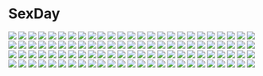 # SexDay
![](https://konachan.com/image/b8d869b6a98a10b3f3a790cb2039d937/Konachan.com%20-%20242370%20as109%20ass%20brown_hair%20car%20long_hair%20original%20ponytail.jpg)
![](https://konachan.com/jpeg/424a474f14e8bbe880088d6363f2ec2b/Konachan.com%20-%20287787%20aqua_eyes%20bicycle%20bike_shorts%20black_hair%20gloves%20gradient%20headband%20hitomi_kazuya%20long_hair%20original%20shorts%20skintight%20third-party_edit%20watermark.jpg)
![](https://konachan.com/image/34d67ad0a8cd867461468fac97a1ba1f/Konachan.com%20-%2037434%20anus%20blue_hair%20breasts%20condom%20headband%20kaneda_akiho%20no_bra%20nopan%20open_shirt%20panties%20panty_pull%20pussy%20short_hair%20spread_legs%20uncensored%20underwear.jpg)
![](https://konachan.com/image/7c9574192fc3e15fa64aa759fc102639/Konachan.com%20-%2099769%20akemi_homura%20braids%20glasses%20mahou_shoujo_madoka_magica.jpg)
![](https://konachan.com/image/a4bb088e28e13196efdd2034dbde336c/Konachan.com%20-%20148974%20brown_hair%20himekaidou_hatate%20moon%20nekominase%20red_eyes%20sword%20touhou%20weapon.jpg)
![](https://konachan.com/jpeg/474006cf86a6eacce3ce241944e5f620/Konachan.com%20-%20151892%20flowers%20japanese_clothes%20kimono%20long_hair%20mink_%28onii-chan%29%20onii-chan_ni_wa_zettai_ienai_taisetsu_na_koto%20tita_j%20zoom_layer.jpg)
![](https://konachan.com/image/710f17f2037843dc9b6ce69d0de09a37/Konachan.com%20-%2038796%20nagae_iku%20side_b%20touhou.jpg)
![](https://konachan.com/jpeg/06dd7eda04cda752560a9bfd72ee956b/Konachan.com%20-%20195366%20animal_ears%20blush%20braids%20breasts%20cum%20foxgirl%20handjob%20navel%20nipples%20penis%20pubic_hair%20pussy%20red_hair%20ricegnat%20sex%20tail%20uncensored%20wink%20yellow_eyes.jpg)
![](https://konachan.com/jpeg/2e2927fe731486f1ef3a77db9bd56a93/Konachan.com%20-%20214499%20armor%20blue_hair%20breasts%20cape%20dark_skin%20dragon%20fire%20gloves%20headdress%20lack%20long_hair%20magic%20male%20navel%20original%20ponytail%20purple_eyes%20thighhighs%20weapon.jpg)
![](https://konachan.com/image/42626eed9c4efba9ce4da4ca696c27f0/Konachan.com%20-%2020244%20bobobo%20don_patch%20gasser%20heppokomaru%20jelly_jiggler.jpg)
![](https://konachan.com/image/320e43b6559882c174893570c2b4c818/Konachan.com%20-%20216897%20ass%20breasts%20cleavage%20dark_skin%20group%20harem%20headdress%20long_hair%20maid%20male%20original%20ponytail%20scarf%20short_hair%20tail%20thighhighs%20twintails%20wings%20wristwear.jpg)
![](https://konachan.com/image/a0c3ec91e41118c5a43ee25c52ad849b/Konachan.com%20-%2018960%20ignis%20jingai_makyou.jpg)
![](https://konachan.com/image/97eda9d71ce3dbfeb218b14f48fbb0c9/Konachan.com%20-%2090159%20ikamusume%20loli%20saitoyu00%20shinryaku%21_ikamusume.jpg)
![](https://konachan.com/jpeg/21b0d563c51fa9951fb4f740afe2694c/Konachan.com%20-%20289651%20arknights%20building%20city%20gray_hair%20gun%20night%20nikek96%20red_eyes%20short_hair%20w_%28arknights%29%20weapon.jpg)
![](https://konachan.com/jpeg/bf46e8a5b915886b8ce21aeb47c72f39/Konachan.com%20-%20296718%20anus%20bed%20blush%20breasts%20brown_hair%20censored%20long_hair%20navel%20nipples%20nude%20original%20pussy%20red_eyes%20takocha%20wet.jpg)
![](https://konachan.com/image/998cb4d06649cb5ca0f26884a1795e8f/Konachan.com%20-%20199253%20ass_grab%20blush%20breasts%20brown_hair%20censored%20idolmaster%20long_hair%20navel%20nipples%20nude%20ogata_chieri%20penis%20pussy%20q_%28ed69%29%20sex%20twintails.jpg)
![](https://konachan.com/image/50742abe2af1c5e998125b44af85c62f/Konachan.com%20-%20259978%20ass%20azur_lane%20bow%20dress%20elbow_gloves%20gloves%20loli%20long_hair%20panties%20purple_eyes%20purple_hair%20see_through%20sky%20tagme_%28artist%29%20underwear%20water.jpg)
![](https://konachan.com/jpeg/f35b14e3b7081680a99f735fe4a126bd/Konachan.com%20-%20158039%20bed%20black_hair%20blush%20game_cg%20hapymaher%20hasuno_saki%20long_hair%20pantyhose%20purple_software%20red_eyes%20school_uniform%20tsukimori_hiro.jpg)
![](https://konachan.com/image/780ce9deb2adf19cbda5e7db3025039d/Konachan.com%20-%20183071%20building%20city%20nobody%20original%20scenic%20shade%20tomaknights.jpg)
![](https://konachan.com/image/785d1c401c693130e4146bf0d8fcea74/Konachan.com%20-%20290237%20animal%20clouds%20fish%20flowers%20green_eyes%20green_hair%20hatsune_miku%20kimono%20long_hair%20qie_%2825832912%29%20signed%20sky%20sunset%20torii%20twintails%20umbrella%20vocaloid.jpg)
![](https://konachan.com/image/c5e38edca8fc4dc76c7d1658d7feade6/Konachan.com%20-%20278632%20aqua_eyes%20black_hair%20brown_eyes%20candy%20chocolate%20gray_hair%20group%20hat%20loli%20long_hair%20male%20mask%20onmyouji%20pointed_ears%20ponytail%20say_hana%20valentine.jpg)
![](https://konachan.com/image/bf3d267fef6be1793aa5e093c0ea7d56/Konachan.com%20-%20239692%20animal_ears%20bicolored_eyes%20blush%20bow%20breasts%20catgirl%20cleavage%20collar%20long_hair%20navel%20nemuri_nemu%20original%20ribbons%20tail%20white_hair%20wristwear.jpg)
![](https://konachan.com/image/75139403ec3785fb7a51f64a9ef0e696/Konachan.com%20-%2015485%20nee_chan_to_shiyou_yo%21.jpg)
![](https://konachan.com/jpeg/bf929b2c79356d9c099815464ba24943/Konachan.com%20-%2081554%20animal_ears%20foxgirl%20ganesagi%20original%20red_eyes%20tail%20thighhighs.jpg)
![](https://konachan.com/jpeg/4950f108b83b17269d88cc0075ac21a8/Konachan.com%20-%2067331%20bath%20bathtub%20lolita_fashion%20panties%20scan%20tinkle%20underwear.jpg)
![](https://konachan.com/image/0c76b0788ee35c4329cf571a3bd85852/Konachan.com%20-%2062277%20akashio%20blonde_hair%20brown_eyes%20hat%20kirisame_marisa%20magic%20touhou%20witch.jpg)
![](https://konachan.com/jpeg/1d7dea01afe05af127eeaddde658b5ba/Konachan.com%20-%20182608%20anthropomorphism%20bandage%20breasts%20dark_skin%20glasses%20kantai_collection%20musashi_%28kancolle%29%20sarashi%20spread_legs%20underwear%20yamaneko.jpg)
![](https://konachan.com/image/eff15c171a706e692a81b9ae4ef77c42/Konachan.com%20-%2084410%20corticarte_apa_lagranges%20dress%20gagraphic%20kannatsuki_noboru%20logo%20red_hair%20shinkyoku_soukai_polyphonica%20watermark.jpg)
![](https://konachan.com/jpeg/73bdd63d8aa728a121ea298d2accc81c/Konachan.com%20-%20261257%202girls%20anmi%20blush%20braids%20breasts%20brown_hair%20chinese_clothes%20chinese_dress%20green_eyes%20long_hair%20nopan%20original%20ponytail%20scan.jpg)
![](https://konachan.com/image/39ed73cefb5a001df40c7fbd5bca0a20/Konachan.com%20-%20280942%20all_male%20bandage%20black_hair%20brown_eyes%20headband%20katana%20lian_yao%20long_hair%20male%20onikiri_%28onmyouji%29%20onmyouji%20petals%20sword%20weapon.jpg)
![](https://konachan.com/jpeg/20ed4f07ab3a111934423276e88593d0/Konachan.com%20-%20260485%20black_hair%20breasts%20brown_eyes%20dress%20flowers%20green_eyes%20idolmaster%20long_hair%20pink_hair%20shibuya_rin%20sideboob%20skirt%20tony_guisado%20twintails%20waitress.jpg)
![](https://konachan.com/image/9bc1f452cbb3062ece1d2d8e0a3b1902/Konachan.com%20-%2049277%20animal_ears%20black%20oboro_muramasa%20umbrella%20yuzuruha.jpg)
![](https://konachan.com/image/1454dc623a6a401458dea9e1c773d440/Konachan.com%20-%20104467%20megurine_luka%20vocaloid.jpg)
![](https://konachan.com/image/4512992aa3ca954971f7fdc2ef5a8ad1/Konachan.com%20-%20108864%20animal%20animal_ears%20brown_hair%20cat%20fish%20food%20green_eyes%20hat%20original%20ryuuga_shou%20school_uniform%20tail%20thighhighs.jpg)
![](https://konachan.com/jpeg/5f714f62a79cc46fb872a01d4c2ce9a1/Konachan.com%20-%20210403%20kyetbee%20original%20polychromatic.jpg)
![](https://konachan.com/image/8a9fb64ae0d48fac5f5e7126f99af559/Konachan.com%20-%2033476%20.hack__%20.hack__g.u.%20.hack__link%20.hack__roots%20haseo.jpg)
![](https://konachan.com/image/4d278e75e40a1d8baa3c67762ac343e9/Konachan.com%20-%2064507%20arcueid_brunestud%20ciel%20hisui%20kohaku%20len%20shingetsutan_tsukihime%20tohno_akiha%20tohno_shiki%20twins%20yumizuka_satsuki.jpg)
![](https://konachan.com/image/a3c8e5a43821909897fde5ffe85e3012/Konachan.com%20-%20183148%20bang_%28onepunch_man%29%20fubuki_%28onepunch_man%29%20genos%20infinote%20king_%28onepunch_man%29%20mumen_rider%20onepunch_man%20onsoku_no_sonic%20watchdog-man.jpg)
![](https://konachan.com/image/27df6036053fd60bd7ac2611fb51d050/Konachan.com%20-%20129646%20bakemonogatari%20monogatari_%28series%29%20nisemonogatari%20purple_hair%20scan%20school_uniform%20senjougahara_hitagi%20yamamura_hiroki.jpg)
![](https://konachan.com/jpeg/98ac847e06c61873aecf43ff21e31565/Konachan.com%20-%20255418%20anal%20breasts%20cum%20dildo%20foxgirl%20hat%20long_hair%20microphone%20nipples%20nude%20pantyhose%20penis%20pussy%20ricegnat%20sex%20tail%20uncensored%20vibrator%20wink%20yellow_eyes.jpg)
![](https://konachan.com/jpeg/fdb4c605d8921c485f3ee1bd39da5652/Konachan.com%20-%2095962%202girls%20ass%20bandaid%20breasts%20navel%20nipples%20original%20panties%20panty_pull%20pantyhose%20pussy%20shirt_lift%20taka_tony%20uncensored%20underboob%20underwear%20undressing.jpg)
![](https://konachan.com/image/d6bdb784e18a30b0628e18f45d3db723/Konachan.com%20-%20260144%20ass%20blue_eyes%20breasts%20brown_eyes%20bunny_ears%20cameltoe%20chibi%20cleavage%20long_hair%20milkpanda%20pink_hair%20ponytail%20red_eyes%20swimsuit%20tail%20thighhighs%20twintails.jpg)
![](https://konachan.com/jpeg/2b265df7d9a17bc14f9cd032dba6000e/Konachan.com%20-%20181440%201ji45fun%20blonde_hair%20blue_eyes%20original%20robot%20skirt%20socks%20twintails%20white.jpg)
![](https://konachan.com/image/66f9562227fa4126464110980fe19c32/Konachan.com%20-%20178969%20animal%20bear%20black_hair%20blue_eyes%20blue_hair%20feathers%20gloves%20group%20gun%20horns%20katana%20long_hair%20original%20red_eyes%20ribbons%20snow%20staff%20sword%20uniform%20weapon.jpg)
![](https://konachan.com/image/0dd7d22613ff5c72471ff20eedbca71a/Konachan.com%20-%2045721%20bed%20panties%20tagme%20underwear.jpg)
![](https://konachan.com/jpeg/12a0f50c0742877c39a042026c75277d/Konachan.com%20-%20300766%20breasts%20censored%20headphones%20male%20nipples%20nitroplus%20panties%20pink_hair%20pussy%20shirt_lift%20sonico%20suit%20super_sonico%20thighhighs%20tie%20underwear%20v-mag.jpg)
![](https://konachan.com/image/02bf844bb839f32e38e06172caef73bf/Konachan.com%20-%2073459%20kagamine_rin%20vocaloid.jpg)
![](https://konachan.com/image/35b32b4c0c7829f8b13af179bde87a60/Konachan.com%20-%2085999%20all_male%20blonde_hair%20green_eyes%20headphones%20kagamine_len%20male%20necklace%20red_eyes%20ueno_tsuki%20vocaloid.jpg)
![](https://konachan.com/image/256393bb1e0539c75618850d892025d0/Konachan.com%20-%2036487%20akiba_rika%20ezaki_yuuichi%20hanbun_no_tsuki_ga_noboru_sora%20hantsuki%20white%20yamamoto_keiji.jpg)
![](https://konachan.com/jpeg/d896b7a2fdf4fcf596a57761c02e2742/Konachan.com%20-%20277445%20breast_hold%20brown_eyes%20brown_hair%20original%20short_hair%20white%20yuki_arare.jpg)
![](https://konachan.com/image/1f1011191e4404613c9091c32f8b7893/Konachan.com%20-%2051759%20k-on%21%20nakano_azusa%20tainaka_ritsu.jpg)
![](https://konachan.com/image/b450f8c90108af931919b839180c1283/Konachan.com%20-%2019182%20angel%20beach%20bokusatsu_tenshi_dokuro-chan%20dokuro%20food%20fruit%20summer%20swimsuit%20watermelon.jpg)
![](https://konachan.com/image/7c23d5f03cf7588631143a0747246f6c/Konachan.com%20-%206231%20ai_yori_aoshi%20sakuraba_aoi%20swimsuit.jpg)
![](https://konachan.com/image/f959106c9d509816f2c1c99dcf16085c/Konachan.com%20-%20101575%20fujisaki_aya%20kotegawa_yui%20kujou_rin%20loli%20mikado_ryouko%20momioka_risa%20sawada_mio%20school_uniform%20tenjouin_saki%20to_love_ru%20yuuki_mikan%20yuuki_rito.jpg)
![](https://konachan.com/image/cc8cbccc3370a5a5e4ac10b2120cd425/Konachan.com%20-%20276847%20blush%20cat_smile%20christmas%20fang%20gloves%20gray_hair%20green_eyes%20hat%20long_hair%20nashigo%20original%20santa_hat.jpg)
![](https://konachan.com/image/fc3c85e6d3ba1b776edd45a8eceafb98/Konachan.com%20-%2010186%20milfa_%28platinum_wind%29%20moekibara_fumitake%20platinum_wind_hoshi_no_shi_ga_kikoetara.jpg)
![](https://konachan.com/image/74bfdd22a06eeb1c9f96c9b3a63e8144/Konachan.com%20-%2033761%20tagme.jpg)
![](https://konachan.com/image/736aeedbd0b95e4e21d2a57f2f8695cb/Konachan.com%20-%20266951%20anus%20aqua_eyes%20bed%20blush%20breasts%20censored%20headband%20lambda%20long_hair%20nipples%20no_bra%20original%20panties%20pussy%20pussy_juice%20stockings%20thighhighs%20underwear.jpg)
![](https://konachan.com/jpeg/5826b79ae9f22088cac56aec3e84d436/Konachan.com%20-%20120214%20game_cg%20himekawa_shinobu%20izuna_zanshinken.jpg)
![](https://konachan.com/jpeg/ab2f8427282e0ec58ac216c575632f92/Konachan.com%20-%20287351%20blonde_hair%20breasts%20cleavage%20fate_%28series%29%20flowers%20grass%20japanese_clothes%20reflection%20short_hair%20tamaso%20thighhighs%20water%20yellow_eyes%20zettai_ryouiki.jpg)
![](https://konachan.com/jpeg/fd1404daefc828f84af2d5b233c7f45e/Konachan.com%20-%20188167%20ass%20blush%20dengeki_moeoh%20glasses%20mikeou%20nopan%20original%20purple_eyes%20scan%20wet.jpg)
![](https://konachan.com/image/8d42fbe6ca57d68cbbbce619c54f1b35/Konachan.com%20-%2058856%20blue_hair%20blush%20carnelian%20kao_no_nai_tsuki%20kuraki_suzuna%20orange_eyes%20ribbons%20scan.jpg)
![](https://konachan.com/jpeg/d3fafd94f7de76a267b081692c5121ea/Konachan.com%20-%20307490%20animal_ears%20arknights%20breasts%20brown_eyes%20brown_hair%20candy%20catgirl%20collar%20lollipop%20long_hair%20mmmegh%20nipples%20nude%20ponytail%20pussy%20tail%20uncensored%20white.jpg)
![](https://konachan.com/jpeg/20492569b332559d091c39108c6cb1a8/Konachan.com%20-%2044023%20bra%20lynette_bishop%20strike_witches%20underwear%20white.jpg)
![](https://konachan.com/jpeg/98baf45838104ae425c4d4ebdd52828f/Konachan.com%20-%20299300%20animal_ears%20ass%20bandage%20bell%20braids%20breasts%20cat_smile%20collar%20fang%20green_eyes%20headband%20long_hair%20nipples%20nude%20outlaw_star%20signed%20sketch%20tail%20white_hair.jpg)
![](https://konachan.com/jpeg/b46a9f2af8485929ec97a11116d7c3fb/Konachan.com%20-%20103438%20clouds%20cola_%28gotouryouta%29%20flowers%20landscape%20original%20scenic%20sky%20sunflower%20tree.jpg)
![](https://konachan.com/jpeg/8ad553e54efafbcbad850b0b92ef9d02/Konachan.com%20-%20152734%20all_male%20brown_hair%20daenarys%20guilty_crown%20male%20ouma_shu%20red_eyes%20scarf%20weapon.jpg)
![](https://konachan.com/image/6a47dbed21a8112ec233a20b18d78ac0/Konachan.com%20-%2026638%20animal_ears%20ass%20duplicate%20horo%20long_hair%20nude%20ookami_to_koushinryou%20orange_hair%20red_eyes%20tagme_%28artist%29%20tail%20wolfgirl.jpg)
![](https://konachan.com/jpeg/06800ab1771852fd9328333cb0e483c3/Konachan.com%20-%2084740%202girls%20atelier_rorona%20atelier_totori%20blush%20brown_hair%20gray_eyes%20hat%20hug%20kishida_mel%20long_hair%20shoujo_ai%20tears.jpg)
![](https://konachan.com/image/8a0381a8af82d9b8689fdbbb45da1ec4/Konachan.com%20-%20183397%20ayase_arisa%20kissai_%28ayahk%29%20love_live%21_school_idol_project.jpg)
![](https://konachan.com/image/9893410ac4a712072b51f0890b5f4182/Konachan.com%20-%20184133%20blue_eyes%20blue_hair%20blush%20cat_smile%20collar%20dress%20garter%20gloves%20green_eyes%20green_hair%20long_hair%20navel%20nodakun%20pink_eyes%20pink_hair%20short_hair%20wink.jpg)
![](https://konachan.com/jpeg/f2dbc74f3d6d47c84b7da82abfa9e97d/Konachan.com%20-%20269658%202girls%20atelier_sakura%20censored%20game_cg%20kyousei_chijoku_sousa%20nagayori%20saotome_miki%20tachibana_yukina.jpg)
![](https://konachan.com/jpeg/7416c2492cc454141a994b0b9f0b2ae5/Konachan.com%20-%2031184%20breasts%20censored%20game_cg%20lyrical_lyric%20marmalade%20mikeou%20nude%20pussy.jpg)
![](https://konachan.com/jpeg/ce3457ce437a306befc73a66feb6117e/Konachan.com%20-%2041204%20agnes_boulange%20bikini%20carina_verritti%20chelsea_arcot%20ko%7Echa%20minette%20shukufuku_no_campanella%20swimsuit.jpg)
![](https://konachan.com/jpeg/6924b0394ae2f39f81836f7c2e843a24/Konachan.com%20-%20196498%20asakura_ryouko%20blue_hair%20brown_hair%20game_cg%20kunikida%20long_hair%20school_uniform%20short_hair%20suzumiya_haruhi_no_yuutsu%20taniguchi%20tie%20uniform.jpg)
![](https://konachan.com/image/af00f7cb70ad6605c526c119042d26f4/Konachan.com%20-%2058855%20blonde_hair%20christmas%20flandre_scarlet%20green_eyes%20hong_meiling%20jungetsu_hoko%20long_hair%20red_hair%20ribbons%20santa_costume%20short_hair%20touhou%20vampire%20wings.jpg)
![](https://konachan.com/image/8891685458f1349495939511797a2dbb/Konachan.com%20-%2020140%20brown_eyes%20brown_hair%20flowers%20ichigo_100%20japanese_clothes%20kimono%20toujou_aya.jpg)
![](https://konachan.com/image/1f28c193c9692dc0be42a456e52ab2af/Konachan.com%20-%2027378%20azumanga_daioh%20takino_tomo.jpg)
![](https://konachan.com/image/fbf7ca59efba77f3ed07313313775de3/Konachan.com%20-%2034523%20fuura_kafuka%20sayonara_zetsubou_sensei.jpg)
![](https://konachan.com/jpeg/034c70df944ffb997b03a05892df04f5/Konachan.com%20-%20255424%20aliasing%20apron%20bicolored_eyes%20boots%20bow%20brown_hair%20gloves%20headband%20japanese_clothes%20kimono%20lolita_fashion%20long_hair%20ribbons%20rozen_maiden%20suiseiseki.jpg)
![](https://konachan.com/image/779fc277dd80abe18cb4cdf92ef07785/Konachan.com%20-%2045955%20all_male%20bleach%20calendar%20male.jpg)
![](https://konachan.com/jpeg/41a64bfb2fe3dd2860f1236d25e42cf0/Konachan.com%20-%2091840%20close%20hatsune_miku%20twintails%20vocaloid.jpg)
![](https://konachan.com/image/24fc807ed1b809f5945b8670f3f04d6e/Konachan.com%20-%20123126%20bed%20bili_bili_douga%20bili_girl_22%20bili_girl_33%20blue_hair%20bra%20cuko%20flat_chest%20panties%20tagme%20underwear%20undressing%20wink.jpg)
![](https://konachan.com/image/3a3896eed488966b3eb10025861f1337/Konachan.com%20-%2044996%20beach%20bikini%20blonde_hair%20clouds%20green_eyes%20gun%20short_hair%20sky%20swimsuit%20underwater%20water%20weapon%20yasunon.jpg)
![](https://konachan.com/image/d4e071b48ea2ee8bacc8772c2ced5e60/Konachan.com%20-%2035302%20asakura_ryouko%20genderswap%20glasses%20group%20kimidori_emiri%20koizumi_itsuki%20kunikida%20kyonko%20nagato_yuki%20taniguchi%20thighhighs%20tsuruya%20zoom_layer.jpg)
![](https://konachan.com/jpeg/e790975595908353d99d6c056513cdb3/Konachan.com%20-%20243089%20bikini%20blonde_hair%20breasts%20date_a_live%20keenh%20long_hair%20mayuri%20navel%20signed%20swimsuit.jpg)
![](https://konachan.com/jpeg/9fb1c90eb337e00873c0c985cefde036/Konachan.com%20-%2092850%20blonde_hair%20game_cg%20hinata_mutsuki%20kouda_hazumi%20panties%20short_hair%20skirt%20sky%20skyfish%20striped_panties%20underwear%20upskirt%20yotsuiro_passionato%21.jpg)
![](https://konachan.com/jpeg/0562fff05d265e35c1cc9dada7c792d7/Konachan.com%20-%20294343%20aircraft%20anthropomorphism%20azur_lane%20bikini%20braids%20choker%20formidable_%28azur_lane%29%20red_eyes%20swimsuit%20tagme_%28artist%29%20tears%20twintails%20waifu2x.jpg)
![](https://konachan.com/jpeg/7d621163373afc500fd410e13882404f/Konachan.com%20-%20156308%202girls%20alphonse%20elbow_gloves%20flat_chest%20flowers%20garter%20gloves%20loli%20long_hair%20nipples%20nopan%20original%20pregnant%20purple_eyes%20rose%20stockings%20thighhighs.jpg)
![](https://konachan.com/image/7097f48f67201f8656a2651d926d727f/Konachan.com%20-%2072570%20black_hair%20blue_hair%20dress%20hatsune_miku%20kneehighs%20long_hair%20nidy-2d-%20ribbons%20school_uniform%20skirt%20sky%20thighhighs%20twintails%20vocaloid.jpg)
![](https://konachan.com/jpeg/f48a8ccf058e98c78c0336243ae12917/Konachan.com%20-%20287501%20anal%20blush%20breasts%20brown_hair%20condom%20fujino_mitsuki%20game_cg%20nipples%20penis%20ponytail%20purple_eyes%20pussy%20saburou_%28hgmg%29%20sex%20swimsuit%20uncensored%20wet.jpg)
![](https://konachan.com/image/b8f10eb21c0ddcac3ed4a6c3a9e2d856/Konachan.com%20-%2054410%20signed%20suzumiya_haruhi%20suzumiya_haruhi_no_yuutsu.jpg)
![](https://konachan.com/image/a8d99ce557ab47518f23edf6ecee41b4/Konachan.com%20-%20206865%20blue_eyes%20blush%20bow%20dress%20flowers%20gloves%20grandia_bing%20kousaka_honoka%20orange_hair%20see_through%20stars%20tagme%20thighhighs%20zoom_layer.jpg)
![](https://konachan.com/image/43c75763d05b17cd1192cfe3f3ef9d2f/Konachan.com%20-%20229620%20aqua_eyes%20black_light%20choker%20feathers%20grass%20long_hair%20magic%20navel%20necklace%20original%20red_hair%20signed%20skirt%20staff%20tattoo%20tree%20watermark%20wristwear.jpg)
![](https://konachan.com/image/898e7ec1bc9b73df7ef17dc34bb7b23e/Konachan.com%20-%2023858%20tagme%20wings.jpg)
![](https://konachan.com/image/0d61332cf91fba47887fc3d21f12c3a6/Konachan.com%20-%2071709%20akira_%28togainu_no_chi%29%20blonde_hair%20blue_eyes%20nitroplus%20togainu_no_chi.jpg)
![](https://konachan.com/jpeg/f320117b7d1b903e853876708ddd4e7b/Konachan.com%20-%20158353%20asanome_%28noboes%29%20blue_eyes%20braids%20megurine_luka%20red_hair%20vocaloid.jpg)
![](https://konachan.com/image/678d1db7060e36e25a9ad684e18ea9a9/Konachan.com%20-%20187100%20animal%20bird%20clouds%20dress%20esorano%20original%20scenic%20sky.jpg)
![](https://konachan.com/image/9679e78e898cd85a386f2d64648b987f/Konachan.com%20-%2065891%20mecha%20mobile_suit_gundam%20space.jpg)
![](https://konachan.com/image/a9b0f8da23cd26fda159304d6313db1b/Konachan.com%20-%2081878%20applique%20breasts%20game_cg%20ginko%20long_hair%20nipples%20nude%20odawara_hakone%20red_eyes%20tasogare_no_sinsemilla.jpg)
